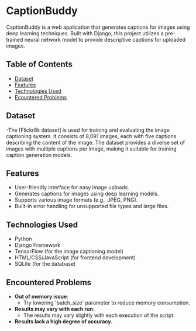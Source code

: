 # CaptionBuddy

CaptionBuddy is a web application that generates captions for images using deep learning techniques. Built with Django, this project utilizes a pre-trained neural network model to provide descriptive captions for uploaded images.

## Table of Contents

- [Dataset](#dataset)
- [Features](#features)
- [Technologies Used](#technologies-used)
- [Ecountered Problems](#encountered-problems)

## Dataset
-The [Flickr8k dataset] is used for training and evaluating the image captioning system. It consists of 8,091 images, each with five captions describing the content of 
 the image. The dataset provides a diverse set of images with multiple captions per image, making it suitable for training caption generation models.

## Features

- User-friendly interface for easy image uploads.
- Generates captions for images using deep learning models.
- Supports various image formats (e.g., JPEG, PNG).
- Built-in error handling for unsupported file types and large files.

## Technologies Used

- Python 
- Django Framework
- TensorFlow (for the image captioning model)
- HTML/CSS/JavaScript (for frontend development)
- SQLite (for the database)

## Encountered Problems

- **Out of memory issue**:
  - Try lowering 'batch_size' parameter to reduce memory consumption.
- **Results may vary with each run**:
  - The results may vary slightly with each execution of the script.
- **Results lack a high degree of accuracy.**

